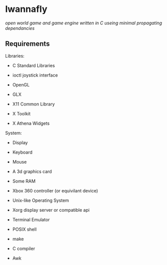 Iwannafly
=========
*open world game and game engine written in C useing minimal propagating dependancies*

Requirements
------------

Libraries:

- C Standard Libraries
- ioctl joystick interface

- OpenGL
- GLX

- X11 Common Library
- X Toolkit
- X Athena Widgets

System:

- Display
- Keyboard
- Mouse
- A 3d graphics card
- Some RAM
- Xbox 360 controller (or equivilant device)

- Unix-like Operating System
- Xorg display server or compatible api
- Terminal Emulator
- POSIX shell
- make
- C compiler
- Awk
